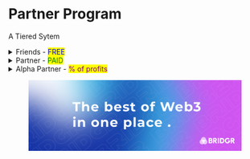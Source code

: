 # Partner Program

A Tiered Sytem

<details>

<summary>Friends - <mark style="color:blue;">FREE</mark></summary>

The "BRIDGR Collective" - a _network to increase exposure._&#x20;

_The easily scalable part of BRIDGR._

**Friends must be:**&#x20;

* A Web3 project with solid team and/or a solid runway
* A sponsor of a WEB3 SOCIAL event
* OR a customer of our consultancy service

**BRIDGR gets:**

* Access to their community and network.
* Their logos on our website

**Friends get:**

* Exposure via BRIDGR's communications (Not Partner communications).
* Sponsorship deals for, and invites to WEB3 SOCIALS worldwide.

**Friends Pay:**

* Nothing

</details>

<details>

<summary>Partner - <mark style="color:green;">PAID</mark></summary>

_This is one of two ways BRIDGR makes money. The other is via direct consultancy._

_Scaling is more of a challenge with paying Partners as they will require a lot of admin time._

**Must have:**&#x20;

* A valuable Web3 service that they are willing to share with BRIDGR
* Willingness to host events in their location

**BRIDGR gets:**

* Their logo on our website
* Ability to offer their services to the rest of BRIDGR's Partners

**They get:**

* Access to all BRIDGR's Partner services:
  * [Consultancy](services/web3-onboarding/web3-consultancy.md)
  * [Network Access](services/web3-acceleration/network-access.md)
  * [Community Access](services/shared-community/community-access.md)
  * [Game Integration](services/web3-acceleration/game-integration.md)
  * [Education](services/web3-onboarding/education.md)
  * [IRL WEB3 SOCIAL](services/global-events/web3-social.md)
  * [Whitelists](services/shared-community/whitelists.md)
  * [Legal](services/web3-onboarding/legal.md)

**They pay:**

* $2000+ per year

</details>

<details>

<summary>Alpha Partner - <mark style="color:purple;">% of profits</mark></summary>

_Only 2 remaining places_

**Must have:**

* Large global reach
* Exceptional Web3 services to offer BRIDGR

**BRIDGR gets:**

* To offer their services to all Partners

**They get:**

* Percentage of profits

**They pay:**

* Nothing.

</details>

<figure><img src=".gitbook/assets/BRIDGR banner.png" alt=""><figcaption></figcaption></figure>
